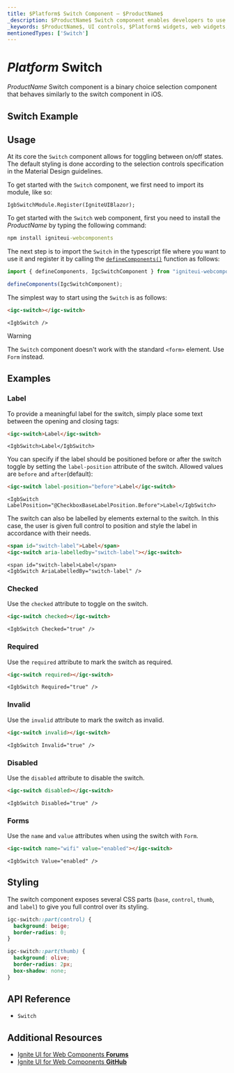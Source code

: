 ```yaml
---
title: $Platform$ Switch Component – $ProductName$
_description: $ProductName$ Switch component enables developers to use binary on/off or true/false data input functions within their applications.
_keywords: $ProductName$, UI controls, $Platform$ widgets, web widgets, UI widgets, $Platform$, Native $Platform$ Components Suite, Native $Platform$ Controls, Native $Platform$ Components Library, $Platform$ Switch components, $Platform$ Switch controls
mentionedTypes: ['Switch']
---
```


# $Platform$ Switch

$ProductName$ Switch component is a binary choice selection component that behaves similarly to the switch component in iOS.

<div class="divider"></div>

## Switch Example

<code-view style="height:200px"
           data-demos-base-url="{environment:demosBaseUrl}"
           iframe-src="{environment:demosBaseUrl}/inputs/switch-sample-1" alt="$Platform$ Switch Example"
           github-src="inputs/switch/sample-1">
</code-view>

<div class="divider--half"></div>

## Usage

At its core the `Switch` component allows for toggling between on/off states. The default styling is done according to the selection controls specification in the Material Design guidelines.

<!-- Blazor -->

To get started with the `Switch` component, we first need to import its module, like so:

```razor
IgbSwitchModule.Register(IgniteUIBlazor);
```

<!-- end: Blazor -->

<div class="divider--half"></div>

<!-- WebComponents -->

To get started with the `Switch` web component, first you need to install the $ProductName$ by typing the following command:

```cmd
npm install igniteui-webcomponents
```

The next step is to import the `Switch` in the typescript file where you want to use it and register it by calling the [`defineComponents()`]({environment:wcApiUrl}/index.html#defineComponents) function as follows:

```ts
import { defineComponents, IgcSwitchComponent } from "igniteui-webcomponents";

defineComponents(IgcSwitchComponent);
```

<!-- end: WebComponents -->

The simplest way to start using the `Switch` is as follows:

```html
<igc-switch></igc-switch>
```

```razor
<IgbSwitch />
```

>[!WARNING]
> The `Switch` component doesn't work with the standard `<form>` element. Use `Form` instead.

## Examples

### Label

To provide a meaningful label for the switch, simply place some text between the opening and closing tags:

```html
<igc-switch>Label</igc-switch>
```

```razor
<IgbSwitch>Label</IgbSwitch>
```

You can specify if the label should be positioned before or after the switch toggle by setting the `label-position` attribute of the switch. Allowed values are `before` and `after`(default):


```html
<igc-switch label-position="before">Label</igc-switch>
```

```razor
<IgbSwitch LabelPosition="@CheckboxBaseLabelPosition.Before">Label</IgbSwitch>
```

The switch can also be labelled by elements external to the switch. In this case, the user is given full control to position and style the label in accordance with their needs.

```html
<span id="switch-label">Label</span>
<igc-switch aria-labelledby="switch-label"></igc-switch>
```

```razor
<span id="switch-label>Label</span>
<IgbSwitch AriaLabelledBy="switch-label" />
```

<code-view style="height: 150px"
           data-demos-base-url="{environment:dvDemosBaseUrl}"
           iframe-src="{environment:dvDemosBaseUrl}/inputs/switch-label"
           alt="$Platform$ Avatar Example"
           github-src="inputs/switch/label">
</code-view>

### Checked

Use the `checked` attribute to toggle on the switch.

```html
<igc-switch checked></igc-switch>
```

```razor
<IgbSwitch Checked="true" />
```

<code-view style="height: 150px"
           data-demos-base-url="{environment:dvDemosBaseUrl}"
           iframe-src="{environment:dvDemosBaseUrl}/inputs/switch-checked"
           alt="$Platform$ Avatar Example"
           github-src="inputs/switch/checked">
</code-view>

### Required

Use the `required` attribute to mark the switch as required.

```html
<igc-switch required></igc-switch>
```

```razor
<IgbSwitch Required="true" />
```

### Invalid

Use the `invalid` attribute to mark the switch as invalid.

```html
<igc-switch invalid></igc-switch>
```

```razor
<IgbSwitch Invalid="true" />
```

### Disabled

Use the `disabled` attribute to disable the switch.

```html
<igc-switch disabled></igc-switch>
```

```razor
<IgbSwitch Disabled="true" />
```

<code-view style="height: 150px"
           data-demos-base-url="{environment:dvDemosBaseUrl}"
           iframe-src="{environment:dvDemosBaseUrl}/inputs/switch-disabled"
           alt="$Platform$ Avatar Example"
           github-src="inputs/switch/disabled">
</code-view>

### Forms

Use the `name` and `value` attributes when using the switch with `Form`.

```html
<igc-switch name="wifi" value="enabled"></igc-switch>
```

```razor
<IgbSwitch Value="enabled" />
```

## Styling

The switch component exposes several CSS parts (`base`, `control`, `thumb`, and `label`) to give you full control over its styling.

```css
igc-switch::part(control) {
  background: beige;
  border-radius: 0;
}

igc-switch::part(thumb) {
  background: olive;
  border-radius: 2px;
  box-shadow: none;
}
```

<!-- WebComponents -->

## API Reference

* `Switch`

<!-- end: WebComponents -->

<div class="divider--half"></div>

## Additional Resources

* [Ignite UI for Web Components **Forums**](https://www.infragistics.com/community/forums/f/ignite-ui-for-web-components)
* [Ignite UI for Web Components **GitHub**](https://github.com/IgniteUI/igniteui-webcomponents)
